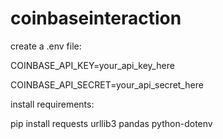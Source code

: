 # coinbaseinteraction


create a .env file:

COINBASE_API_KEY=your_api_key_here

COINBASE_API_SECRET=your_api_secret_here


install requirements:

pip install requests urllib3 pandas python-dotenv
